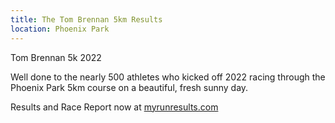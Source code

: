 ```yaml
---
title: The Tom Brennan 5km Results 
location: Phoenix Park
---
```

Tom Brennan 5k 2022

Well done to the nearly 500 athletes who kicked off 2022 racing through the Phoenix Park 5km course on a beautiful, fresh sunny day.

Results and Race Report now at <a href="https://www.myrunresults.com/events/tom_brennan_new_year's_day_5k/4255/racereport">myrunresults.com</a>

